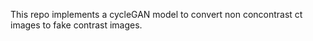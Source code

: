 This repo implements a cycleGAN model to convert non concontrast ct images to fake contrast images.
